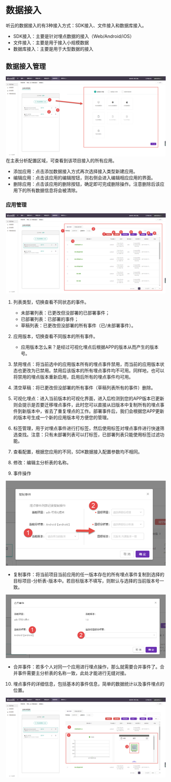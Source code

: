 # 数据接入

听云的数据接入的有3种接入方式：SDK接入、文件接入和数据库接入。
* SDK接入：主要是针对埋点数据的接入（Web/Android/iOS）
* 文件接入：主要是用于接入小规模数据
* 数据库接入：主要是用于大型数据的接入

## 数据接入管理
![](/assets/access/1.png)
在主表分析配置区域，可查看到该项目接入的所有应用。
* 添加应用：点击添加数据接入方式再次选择接入类型新建应用。
* 编辑应用：点击该应用的编辑按钮，则右侧会进入编辑相应应用的界面。
* 删除应用：点击该应用的删除按钮，确定即可完成删除操作。注意删除后该应用下的所有数据信息将会被清除。

### 应用管理
![](/assets/access/2.png)

1. 列表类型，切换查看不同状态的事件。
	* 未部署列表：已更改但没部署的已部署事件；
	* 已部署列表：已部署的事件；
	* 草稿列表：已更改但没部署的所有事件（已/未部署事件）。

2. 应用版本，切换查看不同版本的所有事件。
	* 应用版本怎么来？是经过可视化埋点后根据APP的版本从而产生的版本号。

3. 禁用埋点：将当前选中的应用版本所有的埋点事件禁用，而当前的应用版本状态也更改为已禁用。禁用后该版本的所有埋点事件均不可用。同样地，也可以将禁用的埋点版本重新启用，启用后所有的埋点事件均可用。

4. 清空草稿：将已更改但没部署的所有事件（草稿列表所有的事件）删除。

5. 可视化埋点：进入当前版本的可视化界面，进入后检测到您的APP版本已更新则会提示是否要迁移埋点事件，此时您可以直接从旧版本中复制所有的埋点事件到新版本中，省去了重复埋点的工作。部署事件后，我们会根据您APP更新的版本号生成一个新的应用版本号方便您的管理。

6. 标签管理，用于对埋点事件进行打标签，然后使用标签对埋点事件进行快速筛选查找。注意：只有未部署列表可以打标签，已部署列表只能使用标签过滤功能。

7. 查看配置，根据您应用的不同，SDK数据接入配置参数均不相同。

8. 修改：编辑主分析表的名称。

9. 事件操作

![](/assets/access/3.png)

* 复制事件：将当前项目当前应用的任一版本存在的所有埋点事件复制到选择的目标项目-分析表-版本中。若目标版本不填写，则默认与选择的当前版本号一致。

![](/assets/access/4.png)

* 合并事件：若多个人对同一个应用进行埋点操作，那么就需要合并事件了。合并事件需要主分析表的名称一致，此处才能进行无缝对接。

10. 埋点事件的详细信息，包括基本的事件信息，简单的数据统计以及事件埋点的位置。

![](/assets/access/5.png)